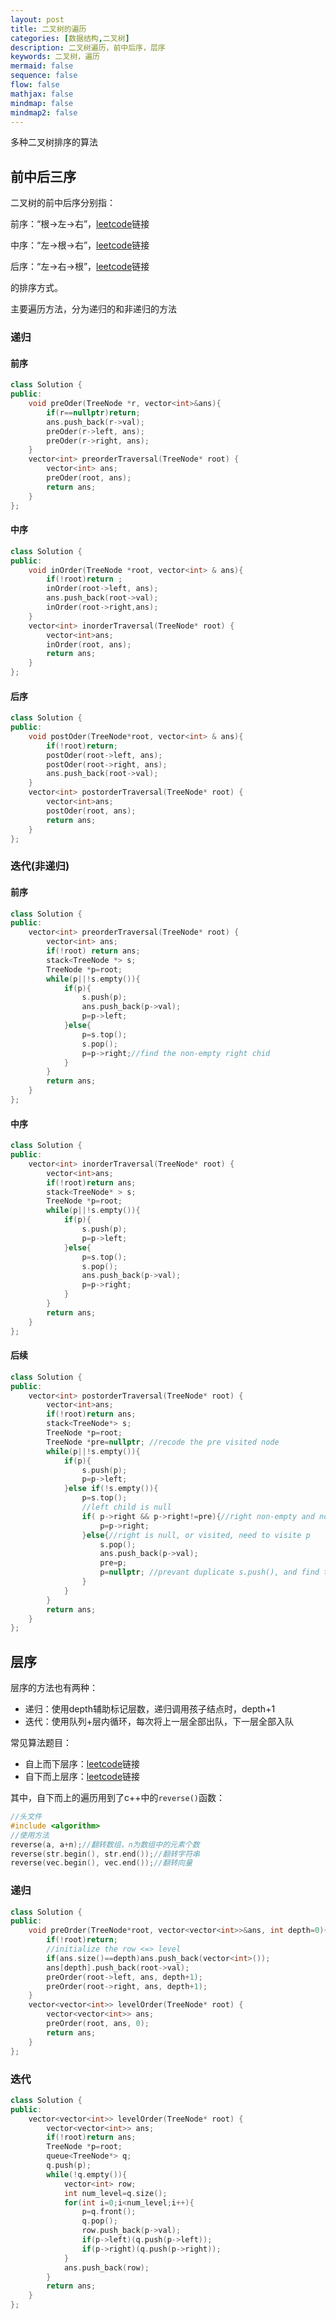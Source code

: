 ```yaml
---
layout: post
title: 二叉树的遍历
categories: [数据结构,二叉树]
description: 二叉树遍历，前中后序，层序
keywords: 二叉树，遍历
mermaid: false
sequence: false
flow: false
mathjax: false
mindmap: false
mindmap2: false
---
```


多种二叉树排序的算法

## 前中后三序

二叉树的前中后序分别指：

前序：“根->左->右”，[leetcode](https://leetcode.cn/problems/binary-tree-preorder-traversal/description/)链接

中序：“左->根->右”，[leetcode](https://leetcode.cn/problems/binary-tree-inorder-traversal/submissions/540486845/)链接

后序：“左->右->根”，[leetcode](https://leetcode.cn/problems/binary-tree-postorder-traversal/submissions/540488098/)链接

的排序方式。

主要遍历方法，分为递归的和非递归的方法

### 递归

#### 前序
```cpp
class Solution {
public:
    void preOder(TreeNode *r, vector<int>&ans){
        if(r==nullptr)return;
        ans.push_back(r->val);
        preOder(r->left, ans);
        preOder(r->right, ans);
    }
    vector<int> preorderTraversal(TreeNode* root) {
        vector<int> ans;
        preOder(root, ans);
        return ans;
    }
};
```

#### 中序

```cpp
class Solution {
public:
    void inOrder(TreeNode *root, vector<int> & ans){
        if(!root)return ;
        inOrder(root->left, ans);
        ans.push_back(root->val);
        inOrder(root->right,ans);
    }
    vector<int> inorderTraversal(TreeNode* root) {
        vector<int>ans;
        inOrder(root, ans);
        return ans;
    }
};
```

#### 后序

```cpp
class Solution {
public:
    void postOder(TreeNode*root, vector<int> & ans){
        if(!root)return;
        postOder(root->left, ans);
        postOder(root->right, ans);
        ans.push_back(root->val);
    }
    vector<int> postorderTraversal(TreeNode* root) {
        vector<int>ans;
        postOder(root, ans);
        return ans;
    }
};
```

### 迭代(非递归)

#### 前序
```cpp
class Solution {
public:
    vector<int> preorderTraversal(TreeNode* root) {
        vector<int> ans;
        if(!root) return ans;
        stack<TreeNode *> s;
        TreeNode *p=root;
        while(p||!s.empty()){
            if(p){
                s.push(p);
                ans.push_back(p->val);
                p=p->left;
            }else{
                p=s.top();
                s.pop();
                p=p->right;//find the non-empty right chid
            }
        }
        return ans;
    }
};
```

#### 中序

```cpp
class Solution {
public:
    vector<int> inorderTraversal(TreeNode* root) {
        vector<int>ans;
        if(!root)return ans;
        stack<TreeNode* > s;
        TreeNode *p=root;
        while(p||!s.empty()){
            if(p){
                s.push(p);
                p=p->left;
            }else{
                p=s.top();
                s.pop();
                ans.push_back(p->val);
                p=p->right;
            }
        }
        return ans;
    }
};
```

#### 后续

```cpp
class Solution {
public:
    vector<int> postorderTraversal(TreeNode* root) {
        vector<int>ans;
        if(!root)return ans;
        stack<TreeNode*> s;
        TreeNode *p=root;
        TreeNode *pre=nullptr; //recode the pre visited node
        while(p||!s.empty()){
            if(p){
                s.push(p);
                p=p->left;
            }else if(!s.empty()){
                p=s.top();
                //left child is null
                if( p->right && p->right!=pre){//right non-empty and non-visited
                    p=p->right;
                }else{//right is null, or visited, need to visite p
                    s.pop();
                    ans.push_back(p->val);
                    pre=p;
                    p=nullptr; //prevant duplicate s.push(), and find the suitable root
                }
            }
        }
        return ans;
    }
};
```

##  层序

层序的方法也有两种：

- 递归：使用depth辅助标记层数，递归调用孩子结点时，depth+1
- 迭代：使用队列+层内循环，每次将上一层全部出队，下一层全部入队

常见算法题目：
- 自上而下层序：[leetcode](https://leetcode.cn/problems/binary-tree-level-order-traversal/submissions/541161967/)链接 
- 自下而上层序：[leetcode](https://leetcode.cn/problems/binary-tree-level-order-traversal-ii/solutions/402560/er-cha-shu-de-ceng-ci-bian-li-ii-by-leetcode-solut/)链接

其中，自下而上的遍历用到了c++中的`reverse()`函数：
```cpp
//头文件
#include <algorithm>
//使用方法
reverse(a, a+n);//翻转数组，n为数组中的元素个数
reverse(str.begin(), str.end());//翻转字符串
reverse(vec.begin(), vec.end());//翻转向量
```



###  递归
```cpp
class Solution {
public:
    void preOrder(TreeNode*root, vector<vector<int>>&ans, int depth=0){
        if(!root)return;
        //initialize the row <=> level
        if(ans.size()==depth)ans.push_back(vector<int>());
        ans[depth].push_back(root->val);
        preOrder(root->left, ans, depth+1);
        preOrder(root->right, ans, depth+1);
    }
    vector<vector<int>> levelOrder(TreeNode* root) {
        vector<vector<int>> ans;
        preOrder(root, ans, 0);
        return ans;
    }
};
```

###  迭代

```cpp
class Solution {
public:
    vector<vector<int>> levelOrder(TreeNode* root) {
        vector<vector<int>> ans;
        if(!root)return ans;
        TreeNode *p=root;
        queue<TreeNode*> q;
        q.push(p);
        while(!q.empty()){
            vector<int> row;
            int num_level=q.size();
            for(int i=0;i<num_level;i++){
                p=q.front();
                q.pop();
                row.push_back(p->val);
                if(p->left)(q.push(p->left));
                if(p->right)(q.push(p->right));
            }
            ans.push_back(row);
        }
        return ans;
    }
};
```